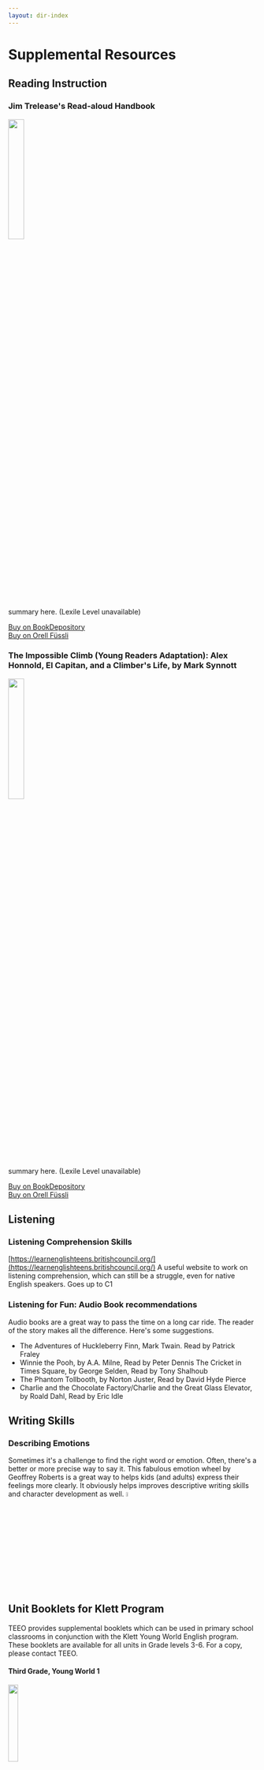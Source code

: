 ```yaml
---
layout: dir-index
---
```


# Supplemental Resources

## Reading Instruction

### Jim Trelease's Read-aloud Handbook
<img src="https://i.imgur.com/Zxuz7N8.png" width="25%" />

summary here.  (Lexile Level unavailable)

<a href="https://www.bookdepository.com/Impossible-Climb-Young-Readers-Adaptation-Mark-Synnott/9780593203934?ref=grid-view&qid=1674577500528&sr=1-2" rel="nofollow"> Buy on BookDepository</a>  
<a href="https://www.orellfuessli.ch/shop/home/artikeldetails/A1061902668" rel="nofollow">Buy on Orell Füssli</a> 


 ### The Impossible Climb (Young Readers Adaptation): Alex Honnold, El Capitan, and a Climber's Life, by Mark Synnott
<img src="https://i.imgur.com/Zxuz7N8.png" width="25%" />

summary here.  (Lexile Level unavailable)

<a href="https://www.bookdepository.com/Impossible-Climb-Young-Readers-Adaptation-Mark-Synnott/9780593203934?ref=grid-view&qid=1674577500528&sr=1-2" rel="nofollow"> Buy on BookDepository</a>  
<a href="https://www.orellfuessli.ch/shop/home/artikeldetails/A1061902668" rel="nofollow">Buy on Orell Füssli</a> 

## Listening
### Listening Comprehension Skills

[https://learnenglishteens.britishcouncil.org/](https://learnenglishteens.britishcouncil.org/) A useful website to work on listening comprehension, which can still be a struggle, even for native English speakers. Goes up to C1

### Listening for Fun: Audio Book recommendations

  Audio books are a great way to pass the time on a long car ride.  The reader of the story makes all the difference.  Here's some suggestions. 

 - The Adventures of Huckleberry Finn, Mark Twain. Read by Patrick
   Fraley 
 - Winnie the Pooh, by A.A. Milne, Read by Peter Dennis The
   Cricket in Times Square, by George Selden, Read by Tony Shalhoub 
 - The Phantom Tollbooth, by Norton Juster, Read by David Hyde Pierce 
 - Charlie and the Chocolate Factory/Charlie and the Great Glass
   Elevator, by Roald Dahl, Read by Eric Idle


## Writing Skills
### Describing Emotions
Sometimes it's a challenge to find the right word or emotion.  Often, there's a better or more precise way to say it.  This fabulous emotion wheel by Geoffrey Roberts is a great way to helps kids (and adults) express their feelings more clearly.  It obviously helps improves descriptive writing skills and character development  as well. 
<img src="https://i.imgur.com/tCWChf6.jpeg" width="5%" />


 
## Unit Booklets for Klett Program

TEEO provides supplemental booklets which can be used in primary school classrooms in conjunction with the Klett Young World English program.   These booklets are available for all units in Grade levels 3-6. For a copy, please contact TEEO.

#### Third Grade, Young World 1
<img src="https://i.imgur.com/QfnRUdP.png" width="20%" />

#### Fourth Grade, Young World 2
<img src="https://i.imgur.com/TAsc8DA.png" width="20%" />

#### Fifth Grade, Young World 3
<img src="https://i.imgur.com/EJ2KmAm.png" width="20%" />

#### Sixth Grade, Young World 4
<img src="https://i.imgur.com/018730Z.png" width="20%" />





<!--stackedit_data:
eyJoaXN0b3J5IjpbLTE0NTkyNDYzNTMsMTA3MjU2NzYxMSwtMz
c3NzA0NTY0LC0xNjA2MTk1OTgsLTExMjc5MTg3OTYsLTE1ODQ4
OTUwNDUsLTE0NjY2ODM1NDcsMTQyNzI3MDUxOCwtMTA2MjIyND
EwMSwtMjAzNTA0Njg5MCwxNDU3NTEyNzYyXX0=
-->